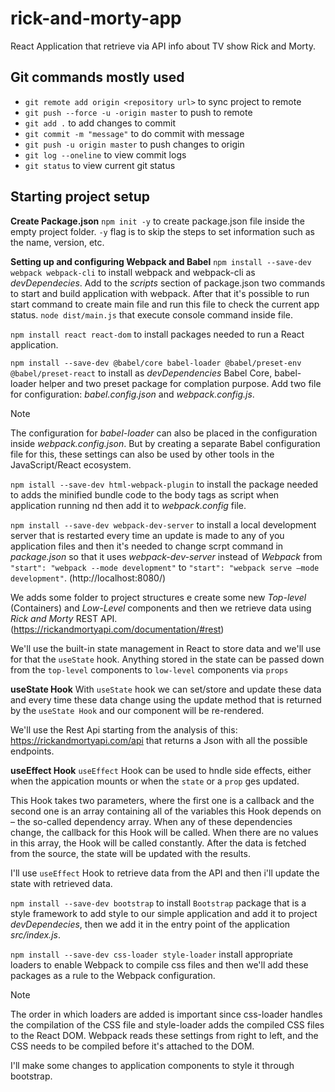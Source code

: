 # rick-and-morty-app

React Application that retrieve via API info about TV show Rick and Morty.

## Git commands mostly used

- `git remote add origin <repository url>` to sync project to remote
- `git push --force -u -origin master` to push to remote
- `git add .` to add changes to commit
- `git commit -m "message"` to do commit with message
- `git push -u origin master` to push changes to origin
- `git log --oneline` to view commit logs
- `git status` to view current git status

## Starting project setup

**Create Package.json**
`npm init -y` to create package.json file inside the empty project folder.
`-y` flag is to skip the steps to set information such as the name, version, etc.

**Setting up and configuring Webpack and Babel**
`npm install --save-dev webpack webpack-cli` to install webpack and webpack-cli as _devDependecies_.
Add to the _scripts_ section of package.json two commands to start and build application with webpack.
After that it's possible to run start command to create main file and run this file to check the current app status.
`node dist/main.js` that execute console command inside file.

`npm install react react-dom` to install packages needed to run a React application.

`npm install --save-dev @babel/core babel-loader @babel/preset-env @babel/preset-react` to install as _devDependencies_
Babel Core, babel-loader helper and two preset package for complation purpose.
Add two file for configuration: _babel.config.json_ and _webpack.config.js_.

> [!NOTE]
> The configuration for _babel-loader_ can also be placed in the configuration inside _webpack.config.json_. But by creating a separate Babel configuration file for this, these settings can also be used by other tools in the JavaScript/React ecosystem.

`npm istall --save-dev html-webpack-plugin` to install the package needed to adds the minified bundle code to the body tags as script when application running nd then add it to _webpack.config_ file.

`npm install --save-dev webpack-dev-server` to install a local development server that is restarted every time an update is made to any of you application files and then it's needed to change scrpt command in _package.json_ so that it uses _webpack-dev-server_ instead of _Webpack_ from `"start": "webpack --mode development"` to `"start": "webpack serve –mode development"`. (http://localhost:8080/)

We adds some folder to project structures e create some new _Top-level_ (Containers) and _Low-Level_ components and then we retrieve data using _Rick and Morty_ REST API. (https://rickandmortyapi.com/documentation/#rest)

We'll use the built-in state management in React to store data and we'll use for that the `useState` hook.
Anything stored in the state can be passed down from the `top-level` components to `low-level` components via `props`

**useState Hook**
With `useState` hook we can set/store and update these data and every time these data change using the update method that is returned by the `useState Hook` and our component will be re-rendered.

We'll use the Rest Api starting from the analysis of this: https://rickandmortyapi.com/api that returns a Json with all the possible endpoints.

**useEffect Hook**
`useEffect` Hook can be used to hndle side effects, either when the appication mounts or when the `state` or a `prop` ges updated.

This Hook takes two parameters, where the first one is a callback and the second one is an array containing all of the variables this Hook depends on – the so-called dependency array. When any of these dependencies change, the callback for this Hook will be called. When there are no values in this array, the Hook will be called constantly. After the data is fetched from the source, the state will be updated with the results.

I'll use `useEffect` Hook to retrieve data from the API and then i'll update the state with retrieved data.

`npm install --save-dev bootstrap` to install `Bootstrap` package that is a style framework to add style to our simple application and add it to project _devDependecies_, then we add it in the entry point of the application _src/index.js_.

`npm install --save-dev css-loader style-loader` install appropriate loaders to enable Webpack to compile css files and then we'll add these packages as a rule to the Webpack configuration.

> [!NOTE]
> The order in which loaders are added is important since css-loader handles the compilation of the CSS file and style-loader adds the compiled CSS files to the React DOM. Webpack reads these settings from right to left, and the CSS needs to be compiled before it's attached to the DOM.

I'll make some changes to application components to style it through bootstrap. 













